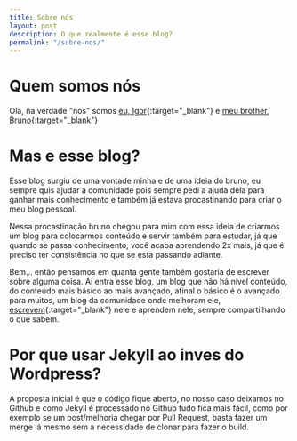 ```yaml
---
title: Sobre nós
layout: post
description: O que realmente é esse blog?
permalink: "/sobre-nos/"
---
```


# Quem somos nós

Olá, na verdade "nós" somos [eu, Igor](http://igorluiz.me/){:target="_blank"} e [meu brother, Bruno](https://www.linkedin.com/in/bruno-malhano-83912a66){:target="_blank"} 


# Mas e esse blog?

Esse blog surgiu de uma vontade minha e de uma ideia do bruno, eu sempre quis ajudar a comunidade pois sempre pedi a ajuda dela para ganhar mais conhecimento e também já estava procastinando para criar o meu blog pessoal.

Nessa procastinação bruno chegou para mim com essa ideia de criarmos um blog para colocarmos conteúdo e servir também para estudar, já que quando se passa conhecimento, você acaba aprendendo 2x mais, já que é preciso ter consistência no que se esta passando adiante.

Bem... então pensamos em quanta gente também gostaria de escrever sobre alguma coisa. 
Aí entra esse blog, um blog que não há nível conteúdo, do conteúdo mais básico ao mais avançado, afinal o básico é o avançado para muitos, um blog da comunidade onde melhoram ele, [escrevem](/escrever-um-post/){:target="_blank"} nele e aprendem nele, sempre compartilhando o que sabem.

# Por que usar Jekyll ao inves do Wordpress?

A proposta inicial é que o código fique aberto, no nosso caso deixamos no Github e como Jekyll é processado no Github tudo fica mais fácil, como por exemplo se um post/melhoria chegar por Pull Request, basta fazer um merge lá mesmo sem a necessidade de clonar para fazer o build.
